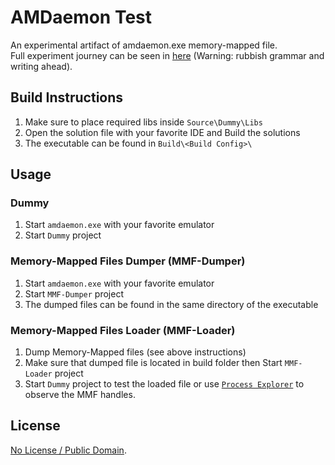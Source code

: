 # AMDaemon Test #

An experimental artifact of amdaemon.exe memory-mapped file.  
Full experiment journey can be seen in [here](https://lab.cxo2.me/what-is-amdaemon/) (Warning: rubbish grammar and writing ahead).

## Build Instructions ##

1. Make sure to place required libs inside `Source\Dummy\Libs`
2. Open the solution file with your favorite IDE and Build the solutions
3. The executable can be found in `Build\<Build Config>\`

## Usage ##

### Dummy ###

1. Start `amdaemon.exe` with your favorite emulator
2. Start `Dummy` project

### Memory-Mapped Files Dumper (MMF-Dumper) ###

1. Start `amdaemon.exe` with your favorite emulator
2. Start `MMF-Dumper` project
3. The dumped files can be found in the same directory of the executable

### Memory-Mapped Files Loader (MMF-Loader) ###

1. Dump Memory-Mapped files (see above instructions)
2. Make sure that dumped file is located in build folder then Start `MMF-Loader` project
3. Start `Dummy` project to test the loaded file or use [`Process Explorer`](https://docs.microsoft.com/en-us/sysinternals/downloads/process-explorer) to observe the MMF handles.

## License ##

[No License / Public Domain](https://github.com/SirusDoma/AMDaemon-Test/blob/master/LICENSE).